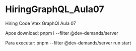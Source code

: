 # HiringGraphQL_Aula07
Hiring Code Vtex GraphQl Aula 07

Apos download:
pnpm i --filter @dev-demands/server

Para executar:
pnpm --filter @dev-demands/server run start